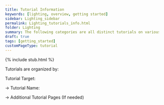 ```yaml
---
title: Tutorial Information
keywords: [lighting, overview, getting started]
sidebar: Lighting_sidebar
permalink: Lighting_tutorials_info.html
folder: Lighting
summary: The following categories are all distinct tutorials on various functions of the lighting board.
draft: true
tags: [getting_started]
customPageType: tutorial
---
```


{% include stub.html %}

Tutorials are organized by: 

Tutorial Target:

→ Tutorial Name:
  
  → Additional Tutorial Pages (If needed)